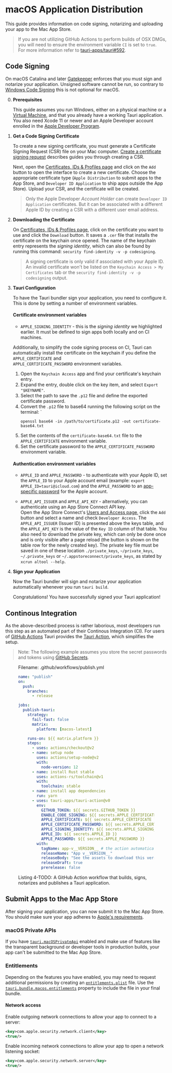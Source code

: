 # macOS Application Distribution

This guide provides information on code signing, notarizing and uploading your
app to the Mac App Store.

> If you are not utilizing GitHub Actions to perform builds of OSX DMGs, you
> will need to ensure the environment variable `CI` is set to `true`. <br> For
> more information refer to [tauri-apps/tauri#592].

## Code Signing

On macOS Catalina and later [Gatekeeper] enforces that you must sign and
notarize your application. Unsigned software cannot be run, so contrary to
[Windows Code Signing] this is not optional for macOS.

0. **Prerequisites**

   This guide assumes you run Windows, either on a physical machine or a
   [Virtual Machine], and that you already have a working Tauri application. You
   also need Xcode 11 or newer and an Apple Developer account enrolled in the
   [Apple Developer Program].

1. **Get a Code Signing Certificate**

   To create a new signing certificate, you must generate a Certificate Signing
   Request (CSR) file on your Mac computer. [Create a certificate signing
   request] describes guides you through creating a CSR.

   Next, open the [Certificates, IDs & Profiles page] and click on the `Add`
   button to open the interface to create a new certificate. Choose the
   appropriate certificate type (`Apple Distribution` to submit apps to the App
   Store, and `Developer ID Application` to ship apps outside the App Store).
   Upload your CSR, and the certificate will be created.

   > Only the Apple Developer _Account Holder_ can create
   > `Developer ID Application` certificates. But it can be associated with a
   > different Apple ID by creating a CSR with a different user email address.

2. **Downloading the Certificate**

   On [Certificates, IDs & Profiles page], click on the certificate you want to
   use and click the `Download` button. It saves a `.cer` file that installs the
   certificate on the keychain once opened. The name of the keychain entry
   represents the _signing identity_, which can also be found by running this
   command: `security find-identity -v -p codesigning`.

   > A signing certificate is only valid if associated with your Apple ID. An
   > invalid certificate won't be listed on the
   > `Keychain Access > My Certificates` tab or the
   > `security find-identity -v -p codesigning` output.

3. **Tauri Configuration**

   To have the Tauri bundler sign your application, you need to configure it.
   This is done by setting a number of environment variables.

   #### Certificate environment variables

   - `APPLE_SIGNING_IDENTITY` - this is the _signing identity_ we highlighted
     earlier. It must be defined to sign apps both locally and on CI machines.

   Additionally, to simplify the code signing process on CI, Tauri can
   automatically install the certificate on the keychain if you define the
   `APPLE_CERTIFICATE` and <br> `APPLE_CERTIFICATE_PASSWORD` environment
   variables.

   1. Open the `Keychain Access` app and find your certificate's keychain entry.
   2. Expand the entry, double click on the key item, and select
      `Export "$KEYNAME"`.
   3. Select the path to save the `.p12` file and define the exported
      certificate password.
   4. Convert the `.p12` file to base64 running the following script on the
      terminal: `
      ```console
      openssl base64 -in /path/to/certificate.p12 -out certificate-base64.txt
      ```
   5. Set the contents of the `certificate-base64.txt` file to the
      `APPLE_CERTIFICATE` environment variable.
   6. Set the certificate password to the `APPLE_CERTIFICATE_PASSWORD`
      environment variable.

   #### Authentication environment variables

   - `APPLE_ID` and `APPLE_PASSWORD` - to authenticate with your Apple ID, set
     the `APPLE_ID` to your Apple account email (example:
     `export APPLE_ID=tauri@icloud.com`) and the `APPLE_PASSWORD` to an
     [app-specific password] for the Apple account.

   - `APPLE_API_ISSUER` and `APPLE_API_KEY` - alternatively, you can
     authenticate using an App Store Connect API key. <br> Open the App Store
     Connect's [Users and Access page], click the `Add` button and select a name
     and check `Developer Access`. The `APPLE_API_ISSUER` (Issuer ID) is
     presented above the keys table, and the `APPLE_API_KEY` is the value of the
     `Key ID` column of that table. You also need to download the private key,
     which can only be done once and is only visible after a page reload (the
     button is shown on the table row for the newly created key). The private
     key file must be saved in one of these location `./private_keys`,
     `~/private_keys`, `~/.private_keys` or `~/.appstoreconnect/private_keys`,
     as stated by `xcrun altool --help`.

4. **Sign your Application**

   Now the Tauri bundler will sign and notarize your application automatically
   whenever you run `tauri build`.

   Congratulations! You have successfully signed your Tauri application!

## Continous Integration

As the above-described process is rather laborious, most developers run this
step as an automated part of their Continous Integration (CI). For users of
[GitHub Actions] Tauri provides the [Tauri Action], which simplifies the setup.

> Note: The following example assumes you store the secret passwords and tokens
> using [GitHub Secrets].

<figure>

Filename: .github/workflows/publish.yml

```yaml
name: "publish"
on:
  push:
    branches:
      - release

jobs:
  publish-tauri:
    strategy:
      fail-fast: false
      matrix:
        platform: [macos-latest]

    runs-on: ${{ matrix.platform }}
    steps:
      - uses: actions/checkout@v2
      - name: setup node
        uses: actions/setup-node@v2
        with:
          node-version: 12
      - name: install Rust stable
        uses: actions-rs/toolchain@v1
        with:
          toolchain: stable
      - name: install app dependencies
        run: yarn
      - uses: tauri-apps/tauri-action@v0
        env:
          GITHUB_TOKEN: ${{ secrets.GITHUB_TOKEN }}
          ENABLE_CODE_SIGNING: ${{ secrets.APPLE_CERTIFICATE }}
          APPLE_CERTIFICATE: ${{ secrets.APPLE_CERTIFICATE }}
          APPLE_CERTIFICATE_PASSWORD: ${{ secrets.APPLE_CERTIFICATE_PASSWORD }}
          APPLE_SIGNING_IDENTITY: ${{ secrets.APPLE_SIGNING_IDENTITY }}
          APPLE_ID: ${{ secrets.APPLE_ID }}
          APPLE_PASSWORD: ${{ secrets.APPLE_PASSWORD }}
        with:
          tagName: app-v__VERSION__ # the action automatically replaces \_\_VERSION\_\_ with the app version
          releaseName: "App v__VERSION__"
          releaseBody: "See the assets to download this version and install."
          releaseDraft: true
          prerelease: false
```

<figcaption>Listing 4-TODO: A GitHub Action workflow that builds, signs, notarizes and publishes a Tauri application.</figcaption>
</figure>

## Submit Apps to the Mac App Store

After signing your application, you can now submit it to the Mac App Store. You
should make sure your app adheres to [Apple's
requirements][distribute an app through the app store].

### macOS Private APIs

If you have [`tauri.macOSPrivateApi`] enabled and make use of features like the
transparent background or developer tools in production builds, your app can't
be submitted to the Mac App Store.

### Entitlements

Depending on the features you have enabled, you may need to request additional
permissions by creating an [`entitlements.plist`] file. Use the
[`tauri.bundle.macos.entitlements`] property to include the file in your final
bundle.

#### Network access

Enable outgoing network connections to allow your app to connect to a server:

```xml
<key>com.apple.security.network.client</key>
<true/>
```

Enable incoming network connections to allow your app to open a network
listening socket:

```xml
<key>com.apple.security.network.server</key>
<true/>
```

[tauri-apps/tauri#592]: https://github.com/tauri-apps/tauri/issues/592
[create a certificate signing request]:
  https://help.apple.com/developer-account/#/devbfa00fef7
[certificates, ids & profiles page]:
  https://developer.apple.com/account/resources/certificates/list
[app-specific password]: https://support.apple.com/en-ca/HT204397
[users and access page]: https://appstoreconnect.apple.com/access/users
[github actions]: https://github.com/features/actions
[tauri action]: https://github.com/tauri-apps/tauri-action
[github secrets]: https://docs.github.com/en/actions/reference/encrypted-secrets
[apple developer program]: https://developer.apple.com/programs/
[gatekeeper]: https://support.apple.com/en-us/HT202491
[windows code signing]: windows.md#code-signing
[virtual machine]: ../development/vms.md
[distribute an app through the app store]:
  https://help.apple.com/xcode/mac/current/#/dev067853c94
[`tauri.macosprivateapi`]:
  https://tauri.studio/docs/api/config#tauri.macOSPrivateApi
[`entitlements.plist`]:
  https://developer.apple.com/documentation/bundleresources/entitlements
[`tauri.bundle.macos.entitlements`]:
  /docs/api/config/#tauri.bundle.macOS.entitlements
